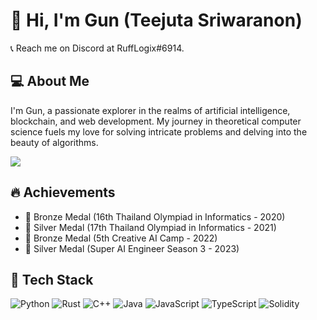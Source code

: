 # 👋 Hi, I'm Gun (Teejuta Sriwaranon)

📞 Reach me on Discord at RuffLogix#6914. 

## 💻 About Me

I'm Gun, a passionate explorer in the realms of artificial intelligence, blockchain, and web development. My journey in theoretical computer science fuels my love for solving intricate problems and delving into the beauty of algorithms.

[![](https://visitcount.itsvg.in/api?id=rufflogix&label=RuffLogix&color=12&icon=8&pretty=true)](https://visitcount.itsvg.in)

## 🔥 Achievements

- 🥉 Bronze Medal (16th Thailand Olympiad in Informatics - 2020)
- 🥈 Silver Medal (17th Thailand Olympiad in Informatics - 2021)
- 🥉 Bronze Medal (5th Creative AI Camp - 2022)
- 🥈 Silver Medal (Super AI Engineer Season 3 - 2023)

## 🚀 Tech Stack

![Python](https://img.shields.io/badge/Python-blue?style=for-the-badge&logo=python)
![Rust](https://img.shields.io/badge/Rust-orange?style=for-the-badge&logo=rust)
![C++](https://img.shields.io/badge/C++-brightgreen?style=for-the-badge&logo=cplusplus)
![Java](https://img.shields.io/badge/Java-red?style=for-the-badge&logo=java)
![JavaScript](https://img.shields.io/badge/JavaScript-yellow?style=for-the-badge&logo=javascript)
![TypeScript](https://img.shields.io/badge/TypeScript-blue?style=for-the-badge&logo=typescript)
![Solidity](https://img.shields.io/badge/Solidity-brown?style=for-the-badge&logo=solidity)
